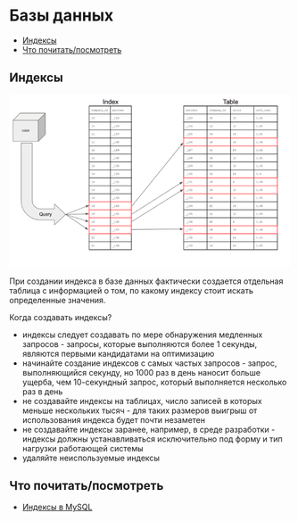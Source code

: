 # Базы данных

- [Индексы](#индексы)
- [Что почитать/посмотреть](#что-почитатьпосмотреть)

## Индексы

![](static/indexes.png)

При создании индекса в базе данных фактически создается отдельная таблица с информацией о том, по какому индексу стоит искать определенные значения.

Когда создавать индексы?

- индексы следует создавать по мере обнаружения медленных запросов - запросы, которые выполняются более 1 секунды, являются первыми кандидатами на оптимизацию
- начинайте создание индексов с самых частых запросов - запрос, выполняющийся секунду, но 1000 раз в день наносит больше ущерба, чем 10-секундный запрос, который выполняется несколько раз в день
- не создавайте индексы на таблицах, число записей в которых меньше нескольких тысяч - для таких размеров выигрыш от использования индекса будет почти незаметен
- не создавайте индексы заранее, например, в среде разработки - индексы должны устанавливаться исключительно под форму и тип нагрузки работающей системы
- удаляйте неиспользуемые индексы

## Что почитать/посмотреть

- [Индексы в MySQL](https://highload.today/indeksy-v-mysql)
